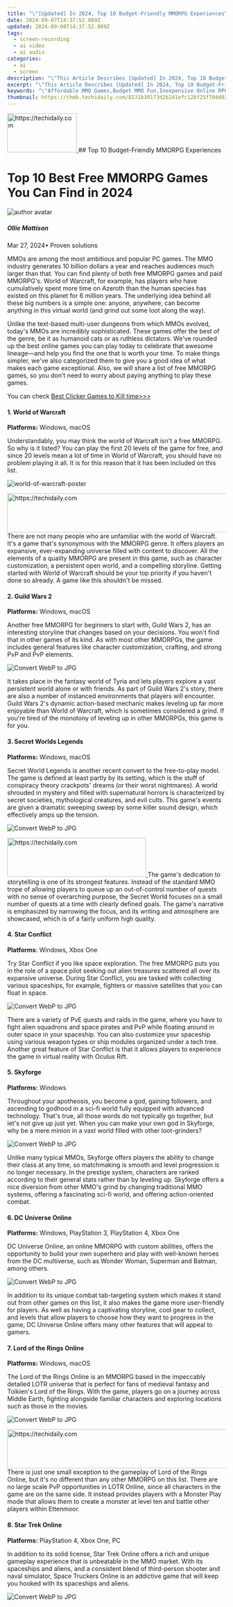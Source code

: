 ```yaml
---
title: "\"[Updated] In 2024, Top 10 Budget-Friendly MMORPG Experiences\""
date: 2024-09-07T14:37:52.089Z
updated: 2024-09-08T14:37:52.089Z
tags: 
  - screen-recording
  - ai video
  - ai audio
categories: 
  - ai
  - screen
description: "\"This Article Describes [Updated] In 2024, Top 10 Budget-Friendly MMORPG Experiences\""
excerpt: "\"This Article Describes [Updated] In 2024, Top 10 Budget-Friendly MMORPG Experiences\""
keywords: "\"Affordable MMO Games,Budget MMO Fun,Inexpensive Online RPGs,Economical MMORPG,Cheap RPG Adventures,Low-Cost Multiplayer Gaming,Free MMO Experiences\""
thumbnail: https://thmb.techidaily.com/8131b30173d2b241efc12bf25f704d9229322eedc156666a853f82f3e47dee0b.jpg
---
```


<!-- affiliate ads begin -->
<a href="https://united.elfm.net/c/5597632/2139558/4704" target="_top" id="2139558">
  <img src="//a.impactradius-go.com/display-ad/4704-2139558" border="0" alt="https://techidaily.com" width="160" height="90"/>
</a>
<img height="0" width="0" src="https://united.elfm.net/i/5597632/2139558/4704" style="position:absolute;visibility:hidden;" border="0" />
<!-- affiliate ads end -->
## Top 10 Budget-Friendly MMORPG Experiences

# Top 10 Best Free MMORPG Games You Can Find in 2024

![author avatar](https://images.wondershare.com/filmora/article-images/ollie-mattison.jpg)

##### Ollie Mattison

 Mar 27, 2024• Proven solutions

MMOs are among the most ambitious and popular PC games. The MMO industry generates 10 billion dollars a year and reaches audiences much larger than that. You can find plenty of both free MMORPG games and paid MMORPG's. World of Warcraft, for example, has players who have cumulatively spent more time on Azeroth than the human species has existed on this planet for 6 million years. The underlying idea behind all these big numbers is a simple one: anyone, anywhere, can become anything in this virtual world (and grind out some loot along the way).

Unlike the text-based multi-user dungeons from which MMOs evolved, today's MMOs are incredibly sophisticated. These games offer the best of the genre, be it as humanoid cats or as ruthless dictators. We've rounded up the best online games you can play today to celebrate that awesome lineage—and help you find the one that is worth your time. To make things simpler, we've also categorized them to give you a good idea of what makes each game exceptional. Also, we will share a list of free MMORPG games, so you don't need to worry about paying anything to play these games.

 You can check [Best Clicker Games to Kill time>>>](https://tools.techidaily.com/wondershare/filmora/download/)

#### **1\. World of Warcraft**

**Platforms:** Windows, macOS

Understandably, you may think the world of Warcraft isn't a free MMORPG. So why is it listed? You can play the first 20 levels of the game for free, and since 20 levels mean a lot of time in World of Warcraft, you should have no problem playing it all. It is for this reason that it has been included on this list.

![world-of-warcraft-poster](https://images.wondershare.com/filmora/article-images/world-of-warcraft-poster.jpg)

<!-- affiliate ads begin -->
<a href="https://appsumo.8odi.net/c/5597632/2130873/7443" target="_top" id="2130873">
  <img src="//a.impactradius-go.com/display-ad/7443-2130873" border="0" alt="https://techidaily.com" width="600" height="90"/>
</a>
<img height="0" width="0" src="https://appsumo.8odi.net/i/5597632/2130873/7443" style="position:absolute;visibility:hidden;" border="0" />
<!-- affiliate ads end -->
There are not many people who are unfamiliar with the world of Warcraft. It's a game that's synonymous with the MMORPG genre. It offers players an expansive, ever-expanding universe filled with content to discover. All the elements of a quality MMORPG are present in this game, such as character customization, a persistent open world, and a compelling storyline. Getting started with World of Warcraft should be your top priority if you haven't done so already. A game like this shouldn't be missed.

#### **2\. Guild Wars 2**

**Platforms:** Windows, macOS

Another free MMORPG for beginners to start with, Guild Wars 2, has an interesting storyline that changes based on your decisions. You won't find that in other games of its kind. As with most other MMORPGs, the game includes general features like character customization, crafting, and strong PvP and PvP elements.

![ Convert WebP to JPG](https://images.wondershare.com/filmora/article-images/guild-wars-2-poster.jpg)

It takes place in the fantasy world of Tyria and lets players explore a vast persistent world alone or with friends. As part of Guild Wars 2's story, there are also a number of instanced environments that players will encounter. Guild Wars 2's dynamic action-based mechanic makes leveling up far more enjoyable than World of Warcraft, which is sometimes considered a grind. If you're tired of the monotony of leveling up in other MMORPGs, this game is for you.

#### **3\. Secret Worlds Legends**

**Platforms:** Windows, macOS

Secret World Legends is another recent convert to the free-to-play model. The game is defined at least partly by its setting, which is the stuff of conspiracy theory crackpots' dreams (or their worst nightmares). A world shrouded in mystery and filled with supernatural horrors is characterized by secret societies, mythological creatures, and evil cults. This game's events are given a dramatic sweeping sweep by some killer sound design, which effectively amps up the tension.

![ Convert WebP to JPG](https://images.wondershare.com/filmora/article-images/secret-worlds-legends-poster.jpg)

<!-- affiliate ads begin -->
<a href="https://wigfever.sjv.io/c/5597632/2014848/22899" target="_top" id="2014848">
  <img src="//a.impactradius-go.com/display-ad/22899-2014848" border="0" alt="https://techidaily.com" width="320" height="90"/>
</a>
<img height="0" width="0" src="https://wigfever.sjv.io/i/5597632/2014848/22899" style="position:absolute;visibility:hidden;" border="0" />
<!-- affiliate ads end -->
The game's dedication to storytelling is one of its strongest features. Instead of the standard MMO trope of allowing players to queue up an out-of-control number of quests with no sense of overarching purpose, the Secret World focuses on a small number of quests at a time with clearly defined goals. The game's narrative is emphasized by narrowing the focus, and its writing and atmosphere are showcased, which is of a fairly uniform high quality.

#### **4\. Star Conflict**

**Platforms**: Windows, Xbox One

Try Star Conflict if you like space exploration. The free MMORPG puts you in the role of a space pilot seeking out alien treasures scattered all over its expansive universe. During Star Conflict, you are tasked with collecting various spaceships, for example, fighters or massive satellites that you can float in space.

![ Convert WebP to JPG](https://images.wondershare.com/filmora/article-images/star-conflict-poster.jpg)

There are a variety of PvE quests and raids in the game, where you have to fight alien squadrons and space pirates and PvP while floating around in outer space in your spaceship. You can also customize your spaceship using various weapon types or ship modules organized under a tech tree. Another great feature of Star Conflict is that it allows players to experience the game in virtual reality with Oculus Rift.

#### **5\. Skyforge**

**Platforms:** Windows

Throughout your apotheosis, you become a god, gaining followers, and ascending to godhood in a sci-fi world fully equipped with advanced technology. That's true, all those words do not typically go together, but let's not give up just yet. When you can make your own god in Skyforge, why be a mere minion in a vast world filled with other loot-grinders?

![ Convert WebP to JPG](https://images.wondershare.com/filmora/article-images/skyforge-poster.jpg)

Unlike many typical MMOs, Skyforge offers players the ability to change their class at any time, so matchmaking is smooth and level progression is no longer necessary. In the prestige system, characters are ranked according to their general stats rather than by leveling up. Skyforge offers a nice diversion from other MMO's grind by changing traditional MMO systems, offering a fascinating sci-fi world, and offering action-oriented combat.

#### **6\. DC Universe Online**

**Platforms:** Windows, PlayStation 3, PlayStation 4, Xbox One

DC Universe Online, an online MMORPG with custom abilities, offers the opportunity to build your own superhero and play with well-known heroes from the DC multiverse, such as Wonder Woman, Superman and Batman, among others.

![ Convert WebP to JPG](https://images.wondershare.com/filmora/article-images/dc-universe-online-poster.jpg)

In addition to its unique combat tab-targeting system which makes it stand out from other games on this list, it also makes the game more user-friendly for players. As well as having a captivating storyline, cool gear to collect, and levels that allow players to choose how they want to progress in the game, DC Universe Online offers many other features that will appeal to gamers.

#### **7\. Lord of the Rings Online**

**Platforms:** Windows, macOS

The Lord of the Rings Online is an MMORPG based in the impeccably detailed LOTR universe that is perfect for fans of medieval fantasy and Tolkien's Lord of the Rings. With the game, players go on a journey across Middle Earth, fighting alongside familiar characters and exploring locations such as those in the movies.

![ Convert WebP to JPG](https://images.wondershare.com/filmora/article-images/lord-of-the-rings-online-poster.jpg)

<!-- affiliate ads begin -->
<a href="https://appsumo.8odi.net/c/5597632/2130871/7443" target="_top" id="2130871">
  <img src="//a.impactradius-go.com/display-ad/7443-2130871" border="0" alt="https://techidaily.com" width="728" height="90"/>
</a>
<img height="0" width="0" src="https://appsumo.8odi.net/i/5597632/2130871/7443" style="position:absolute;visibility:hidden;" border="0" />
<!-- affiliate ads end -->
There is just one small exception to the gameplay of Lord of the Rings Online, but it's no different than any other MMORPG on this list. There are no large scale PvP opportunities in LOTR Online, since all characters in the game are on the same side. It instead provides players with a Monster Play mode that allows them to create a monster at level ten and battle other players within Ettenmoor.

#### **8\. Star Trek Online**

**Platforms:** PlayStation 4, Xbox One, PC

In addition to its solid license, Star Trek Online offers a rich and unique gameplay experience that is unbeatable in the MMO market. With its spaceships and aliens, and a consistent blend of third-person shooter and naval simulator, Space Truckers Online is an addictive game that will keep you hooked with its spaceships and aliens.

![ Convert WebP to JPG](https://images.wondershare.com/filmora/article-images/star-trek-online-poster.jpg)

<!-- affiliate ads begin -->
<span id="1542129">
					<video width="864" height="1152" style="cursor:pointer"
           poster="//a.impactradius-go.com/display-clicktoplayimage/1542129.png"
           onclick="if(!this.playClicked){this.play();this.setAttribute('controls',true);this.playClicked=true;}">
	   <source src="//a.impactradius-go.com/display-ad/16836-1542129">
	   <img src="//a.impactradius-go.com/display-clicktoplayimage/1542129.png" style="border: none; height: 100%; width: 100%; object-fit: contain">
	</video>
	<div style="width:540px;text-align:center"><a href="javascript:window.open(decodeURIComponent('https%3A%2F%2F25home.pxf.io%2Fc%2F5597632%2F1542129%2F16836'), '_blank');void(0);">Click here</a></div>
</span>
<img height="0" width="0" src="https://imp.pxf.io/i/5597632/1542129/16836" style="position:absolute;visibility:hidden;" border="0" />
<!-- affiliate ads end -->
Many familiar elements are found in the series and films that are as enjoyable to discover as they sound. Fan service is done right in Star Trek: The Original Series by blowing up borg cubes, strolling Deep Space Nine's promenade, or beaming down to exotic planets as part of an away team. A new story expansion on the Alpha Quadrant, launching at the end of January, offers new gameplay content set in a previously unexplored sector, as well as a number of recent limited-time events and minigames.

#### **9\. ArcheAge**

**Platforms:** Windows, macOS

You can do pretty much anything in ArcheAge, a medieval fantasy game that takes you to a medieval fantasy world. If you want to be a powerful warrior, you can do so with a huge sword of your own and a big group of friends at your side, or you can become an economics expert and take on the challenges of farming and trade. As a pirate, you can rob traders and plunder their goods.

![ Convert WebP to JPG](https://images.wondershare.com/filmora/article-images/archeage-poster.jpg)

Additionally, Mounts and Travel play an important role in ArcheAge. On top of riding wild animals such as lions and deer across its colossal world, you can also take to the air and sea. You can sail the oceans in anything from rowboats to warships, and there are also aerial modes of transportation like gliders and airships. Archeage shows how dedicated Trion is (and the resources that they have available to them) in its polish and longevity.

#### **10\. EVE Online**

**Platforms:** Windows, macOS

EVE Online is still the premier space MMO, and it has been the source of many memorable gaming stories, owing to the way it focuses on a few elements and excels at them. As well as meticulous simulations and systems, CCP pays attention to its dedicated community and responds appropriately, as it is often their subscribers who make the decisions.

![eve-online-poster](https://images.wondershare.com/filmora/article-images/eve-online-poster.jpg)

<!-- affiliate ads begin -->
<a href="https://aligracehair.sjv.io/c/5597632/2135348/19272" target="_top" id="2135348">
  <img src="//a.impactradius-go.com/display-ad/19272-2135348" border="0" alt="https://techidaily.com" width="120" height="90"/>
</a>
<img height="0" width="0" src="https://aligracehair.sjv.io/i/5597632/2135348/19272" style="position:absolute;visibility:hidden;" border="0" />
<!-- affiliate ads end -->
Although detractors dismiss EVE as spreadsheets in space, the criticism highlights one of its strongest points: its real and thriving economy. It is said that in-game intrigue has spilled over into the real world on occasion, as the corporations and alliances in EVE take their business very seriously. No other game can compare with EVE Online's depth, nuance, complicated diplomacy, and expansive space battles.

#### **Final Verdict**

There are countless free MMORPG games that you can find online, but the above-mentioned are some of the best games we picked for you. If you feel like making a streaming video out of it, check the video below.

[![Download Win Version](https://images.wondershare.com/filmora/guide/download-btn-win.jpg)](https://tools.techidaily.com/wondershare/filmora/download/)[![Download Mac Version](https://images.wondershare.com/filmora/guide/download-btn-mac.jpg)](https://tools.techidaily.com/wondershare/filmora/download/)

<!-- affiliate ads begin -->
<a href="https://unicoeye.pxf.io/c/5597632/2134490/18498" target="_top" id="2134490">
  <img src="//a.impactradius-go.com/display-ad/18498-2134490" border="0" alt="https://techidaily.com" width="728" height="90"/>
</a>
<img height="0" width="0" src="https://unicoeye.pxf.io/i/5597632/2134490/18498" style="position:absolute;visibility:hidden;" border="0" />
<!-- affiliate ads end -->
![author avatar](https://images.wondershare.com/filmora/article-images/ollie-mattison.jpg)

Ollie Mattison

Ollie Mattison is a writer and a lover of all things video.

Follow @Ollie Mattison

<span class="atpl-alsoreadstyle">Also read:</span>
<div><ul>
<li><a href="https://screen-activity-recording.techidaily.com/new-2024-approved-convenient-hp-recording-strategies-for-seamless-productivity/"><u>[New] 2024 Approved Convenient HP Recording Strategies for Seamless Productivity</u></a></li>
<li><a href="https://fox-friendly.techidaily.com/new-2024-approved-elevate-your-space-top-cloud-choices/"><u>[New] 2024 Approved Elevate Your Space Top Cloud Choices</u></a></li>
<li><a href="https://screen-activity-recording.techidaily.com/new-2024-approved-minecraft-shaping-mastery-crafting-circles-and-spheres/"><u>[New] 2024 Approved Minecraft Shaping Mastery Crafting Circles & Spheres</u></a></li>
<li><a href="https://on-screen-recording.techidaily.com/new-digital-recording-sounds-and-speech-capture/"><u>[New] Digital Recording Sounds & Speech Capture</u></a></li>
<li><a href="https://fox-glue.techidaily.com/new-economical-action-cams-for-savvy-shoppers/"><u>[New] Economical Action Cams for Savvy Shoppers</u></a></li>
<li><a href="https://screen-activity-recording.techidaily.com/new-in-2024-battlefield-brilliance-the-exclusive-selection-of-top-7-total-war-chronicles/"><u>[New] In 2024, Battlefield Brilliance The Exclusive Selection of Top 7 Total War Chronicles</u></a></li>
<li><a href="https://screen-capture.techidaily.com/new-in-2024-comprehensive-examination-razer-kiyo-cam/"><u>[New] In 2024, Comprehensive Examination Razer Kiyo Cam</u></a></li>
<li><a href="https://screen-activity-recording.techidaily.com/new-in-2024-high-fidelity-screen-recorder-for-windows-11/"><u>[New] In 2024, High-Fidelity Screen Recorder for Windows 11</u></a></li>
<li><a href="https://instagram-videos.techidaily.com/new-in-2024-privacy-focused-instagram-story-insight-methodology/"><u>[New] In 2024, Privacy-Focused Instagram Story Insight Methodology</u></a></li>
<li><a href="https://screen-activity-recording.techidaily.com/new-in-2024-top-12-interactive-pc-adventures-to-boost-your-clicking/"><u>[New] In 2024, Top 12 Interactive PC Adventures to Boost Your Clicking</u></a></li>
<li><a href="https://screen-activity-recording.techidaily.com/new-investing-in-gaming-best-value-keyboards-and-mice-under-100/"><u>[New] Investing in Gaming Best Value Keyboards and Mice Under $100</u></a></li>
<li><a href="https://screen-activity-recording.techidaily.com/new-recording-perfection-macbook-cam-tutorial/"><u>[New] Recording Perfection MacBook Cam Tutorial</u></a></li>
<li><a href="https://screen-activity-recording.techidaily.com/new-step-by-step-perfecting-iphones-audio-captures/"><u>[New] Step-by-Step Perfecting iPhone's Audio Captures</u></a></li>
<li><a href="https://screen-activity-recording.techidaily.com/new-top-3ips-precision-audio-capture-solutions/"><u>[New] Top 3iP's Precision Audio Capture Solutions</u></a></li>
<li><a href="https://screen-activity-recording.techidaily.com/new-unveiling-the-mysteries-high-quality-minecraft-capture-on-macos/"><u>[New] Unveiling the Mysteries High-Quality Minecraft Capture on MacOS</u></a></li>
<li><a href="https://screen-activity-recording.techidaily.com/updated-2024-approved-collective-wisdom-on-easeus-products/"><u>[Updated] 2024 Approved Collective Wisdom on EaseUS Products</u></a></li>
<li><a href="https://screen-activity-recording.techidaily.com/updated-2024-approved-discover-every-aspect-of-io-visual-logging/"><u>[Updated] 2024 Approved Discover Every Aspect of IO Visual Logging</u></a></li>
<li><a href="https://screen-activity-recording.techidaily.com/updated-2024-approved-perfect-pair-5-sleek-webcams-with-built-in-microphones/"><u>[Updated] 2024 Approved Perfect Pair 5 Sleek Webcams with Built-In Microphones</u></a></li>
<li><a href="https://screen-activity-recording.techidaily.com/updated-2024-approved-the-ultimate-stream-software-showdown-obs-vs-shadowplay/"><u>[Updated] 2024 Approved The Ultimate Stream Software Showdown OBS vs ShadowPlay</u></a></li>
<li><a href="https://screen-activity-recording.techidaily.com/updated-best-12-mouse-focused-pc-games-for-enthusiasts-for-2024/"><u>[Updated] Best 12 Mouse-Focused PC Games for Enthusiasts for 2024</u></a></li>
<li><a href="https://screen-activity-recording.techidaily.com/updated-capturing-your-world-maccam-techniques-unveiled/"><u>[Updated] Capturing Your World MacCam Techniques Unveiled</u></a></li>
<li><a href="https://screen-activity-recording.techidaily.com/updated-how-to-choose-the-right-frames-per-second-30-vs-60/"><u>[Updated] How to Choose the Right Frames Per Second - 30 Vs. 60</u></a></li>
<li><a href="https://screen-activity-recording.techidaily.com/updated-in-2024-hidden-footage-techniques-redacting-personal-information-effectively/"><u>[Updated] In 2024, Hidden Footage Techniques Redacting Personal Information Effectively</u></a></li>
<li><a href="https://screen-activity-recording.techidaily.com/updated-win11s-ultimate-video-recorder-guide-for-2024/"><u>[Updated] Win11's Ultimate Video Recorder Guide for 2024</u></a></li>
<li><a href="https://youtube-clips.techidaily.com/2024-approved-crafting-perfect-youtube-short-content-lessons/"><u>2024 Approved Crafting Perfect YouTube Short Content Lessons</u></a></li>
<li><a href="https://phone-solutions.techidaily.com/3-solutions-to-hard-reset-nokia-g310-phone-using-pc-drfone-by-drfone-reset-android-reset-android/"><u>3 Solutions to Hard Reset Nokia G310 Phone Using PC | Dr.fone</u></a></li>
<li><a href="https://tech-hub.techidaily.com/8-essential-factors-that-make-human-writers-irreplaceable-despite-advancements-in-ai-technology/"><u>8 Essential Factors That Make Human Writers Irreplaceable Despite Advancements in AI Technology</u></a></li>
<li><a href="https://unlock-android.techidaily.com/best-vivo-s18-pro-pattern-lock-removal-tools-remove-android-pattern-lock-without-losing-data-by-drfone-android/"><u>Best Vivo S18 Pro Pattern Lock Removal Tools Remove Android Pattern Lock Without Losing Data</u></a></li>
<li><a href="https://extra-information.techidaily.com/color-depth-from-rgb-to-srgb/"><u>Color Depth From Rgb to Srgb</u></a></li>
<li><a href="https://tech-haven.techidaily.com/exploring-the-top-7-ai-integrations-inside-the-functionality-of-gpt-4-powered-apps/"><u>Exploring the Top 7 AI Integrations: Inside the Functionality of GPT-4 Powered Apps</u></a></li>
<li><a href="https://sound-issues.techidaily.com/facebook-video-silence-no-more-effective-solutions-for-your-pc/"><u>Facebook Video Silence No More: Effective Solutions for Your PC</u></a></li>
<li><a href="https://screen-activity-recording.techidaily.com/global-perspective-inclusive-technology-review/"><u>Global Perspective Inclusive Technology Review</u></a></li>
<li><a href="https://some-knowledge.techidaily.com/guida-facile-per-trasformare-i-tuoi-film-in-vhs-in-formato-dvd-sul-tuo-computer-personale/"><u>Guida Facile per Trasformare I Tuoi Film in VHS in Formato DVD Sul Tuo Computer Personale</u></a></li>
<li><a href="https://youtube-stream.techidaily.com/hilarity-unleashed-top-7-amusing-youtube-channel-skits-for-2024/"><u>Hilarity Unleashed Top 7 Amusing YouTube Channel Skits for 2024</u></a></li>
<li><a href="https://screen-activity-recording.techidaily.com/in-2024-from-slides-to-screens-easy-recording-techniques/"><u>In 2024, From Slides to Screens Easy Recording Techniques</u></a></li>
<li><a href="https://android-unlock.techidaily.com/in-2024-how-to-lock-apps-on-oppo-a38-to-protect-your-individual-information-by-drfone-android/"><u>In 2024, How to Lock Apps on Oppo A38 to Protect Your Individual Information</u></a></li>
<li><a href="https://android-location-track.techidaily.com/in-2024-top-7-phone-number-locators-to-track-poco-x6-pro-location-drfone-by-drfone-virtual-android/"><u>In 2024, Top 7 Phone Number Locators To Track Poco X6 Pro Location | Dr.fone</u></a></li>
<li><a href="https://screen-activity-recording.techidaily.com/in-2024-transform-meetings-with-a-simple-webcam-record/"><u>In 2024, Transform Meetings with a Simple Webcam Record</u></a></li>
<li><a href="https://screen-activity-recording.techidaily.com/in-2024-ultimate-guide-premium-free-video-conferencing-tools-for-phones/"><u>In 2024, Ultimate Guide Premium-Free Video Conferencing Tools for Phones</u></a></li>
<li><a href="https://screen-activity-recording.techidaily.com/in-2024-understanding-the-advantages-manycams-multicam-recordings/"><u>In 2024, Understanding the Advantages ManyCam's MultiCam Recordings</u></a></li>
<li><a href="https://pokemon-go-android.techidaily.com/latest-way-to-get-shiny-meltan-box-in-pokemon-go-mystery-box-on-poco-c50-drfone-by-drfone-virtual-android/"><u>Latest way to get Shiny Meltan Box in Pokémon Go Mystery Box On Poco C50 | Dr.fone</u></a></li>
<li><a href="https://screen-activity-recording.techidaily.com/pro-level-screen-recording-on-pc-and-mac-uncovered-for-2024/"><u>Pro-Level Screen Recording on PC & Mac Uncovered for 2024</u></a></li>
<li><a href="https://games-able.techidaily.com/secrets-to-a-smooth-steam-refund-and-recovery-of-cash/"><u>Secrets to a Smooth Steam Refund and Recovery of Cash</u></a></li>
<li><a href="https://games-able.techidaily.com/ultimate-guide-to-best-led-lights/"><u>Ultimate Guide to Best LED Lights</u></a></li>
</ul></div>

<ins class="adsbygoogle"
      style="display:block"
      data-ad-client="ca-pub-7571918770474297"
      data-ad-slot="8358498916"
      data-ad-format="auto"
      data-full-width-responsive="true"></ins>